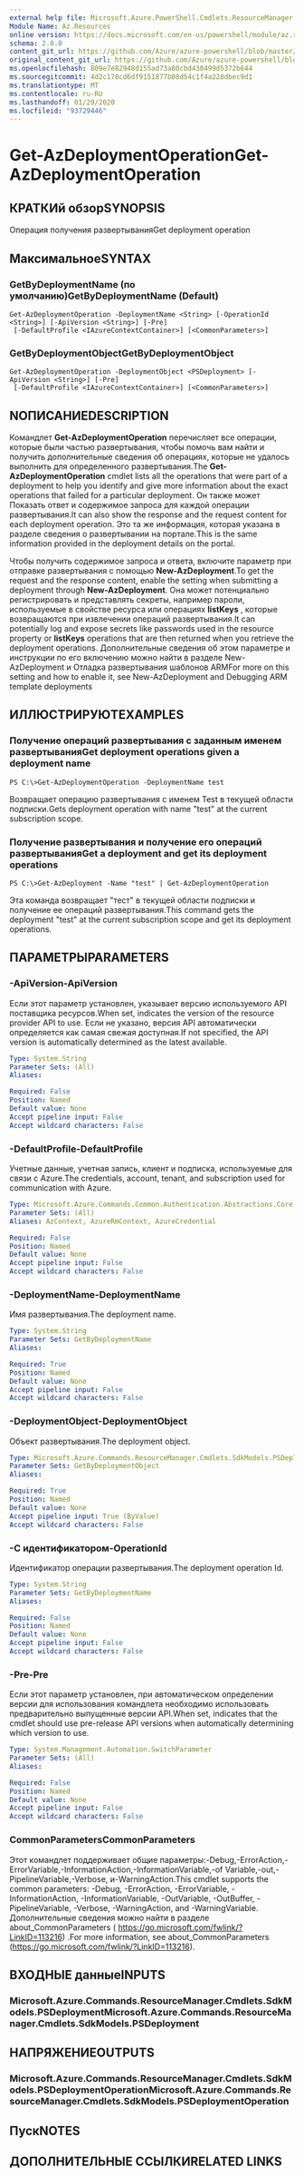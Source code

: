 ```yaml
---
external help file: Microsoft.Azure.PowerShell.Cmdlets.ResourceManager.dll-Help.xml
Module Name: Az.Resources
online version: https://docs.microsoft.com/en-us/powershell/module/az.resources/get-azdeploymentoperation
schema: 2.0.0
content_git_url: https://github.com/Azure/azure-powershell/blob/master/src/Resources/Resources/help/Get-AzDeploymentOperation.md
original_content_git_url: https://github.com/Azure/azure-powershell/blob/master/src/Resources/Resources/help/Get-AzDeploymentOperation.md
ms.openlocfilehash: 809e7e82948d155ad73a80cbd430499d5372b644
ms.sourcegitcommit: 4d2c178cd6df9151877b08d54c1f4a228dbec9d1
ms.translationtype: MT
ms.contentlocale: ru-RU
ms.lasthandoff: 01/29/2020
ms.locfileid: "93729446"
---
```

# <span data-ttu-id="8966e-101">Get-AzDeploymentOperation</span><span class="sxs-lookup"><span data-stu-id="8966e-101">Get-AzDeploymentOperation</span></span>

## <span data-ttu-id="8966e-102">КРАТКИй обзор</span><span class="sxs-lookup"><span data-stu-id="8966e-102">SYNOPSIS</span></span>
<span data-ttu-id="8966e-103">Операция получения развертывания</span><span class="sxs-lookup"><span data-stu-id="8966e-103">Get deployment operation</span></span>

## <span data-ttu-id="8966e-104">Максимальное</span><span class="sxs-lookup"><span data-stu-id="8966e-104">SYNTAX</span></span>

### <span data-ttu-id="8966e-105">GetByDeploymentName (по умолчанию)</span><span class="sxs-lookup"><span data-stu-id="8966e-105">GetByDeploymentName (Default)</span></span>
```
Get-AzDeploymentOperation -DeploymentName <String> [-OperationId <String>] [-ApiVersion <String>] [-Pre]
 [-DefaultProfile <IAzureContextContainer>] [<CommonParameters>]
```

### <span data-ttu-id="8966e-106">GetByDeploymentObject</span><span class="sxs-lookup"><span data-stu-id="8966e-106">GetByDeploymentObject</span></span>
```
Get-AzDeploymentOperation -DeploymentObject <PSDeployment> [-ApiVersion <String>] [-Pre]
 [-DefaultProfile <IAzureContextContainer>] [<CommonParameters>]
```

## <span data-ttu-id="8966e-107">NОПИСАНИЕ</span><span class="sxs-lookup"><span data-stu-id="8966e-107">DESCRIPTION</span></span>
<span data-ttu-id="8966e-108">Командлет **Get-AzDeploymentOperation** перечисляет все операции, которые были частью развертывания, чтобы помочь вам найти и получить дополнительные сведения об операциях, которые не удалось выполнить для определенного развертывания.</span><span class="sxs-lookup"><span data-stu-id="8966e-108">The **Get-AzDeploymentOperation** cmdlet lists all the operations that were part of a deployment to help you identify and give more information about the exact operations that failed for a particular deployment.</span></span>
<span data-ttu-id="8966e-109">Он также может Показать ответ и содержимое запроса для каждой операции развертывания.</span><span class="sxs-lookup"><span data-stu-id="8966e-109">It can also show the response and the request content for each deployment operation.</span></span>
<span data-ttu-id="8966e-110">Это та же информация, которая указана в разделе сведения о развертывании на портале.</span><span class="sxs-lookup"><span data-stu-id="8966e-110">This is the same information provided in the deployment details on the portal.</span></span>

<span data-ttu-id="8966e-111">Чтобы получить содержимое запроса и ответа, включите параметр при отправке развертывания с помощью **New-AzDeployment**.</span><span class="sxs-lookup"><span data-stu-id="8966e-111">To get the request and the response content, enable the setting when submitting a deployment through **New-AzDeployment**.</span></span>
<span data-ttu-id="8966e-112">Она может потенциально регистрировать и представлять секреты, например пароли, используемые в свойстве ресурса или операциях **listKeys** , которые возвращаются при извлечении операций развертывания.</span><span class="sxs-lookup"><span data-stu-id="8966e-112">It can potentially log and expose secrets like passwords used in the resource property or **listKeys** operations that are then returned when you retrieve the deployment operations.</span></span>
<span data-ttu-id="8966e-113">Дополнительные сведения об этом параметре и инструкции по его включению можно найти в разделе New-AzDeployment и Отладка развертывания шаблонов ARM</span><span class="sxs-lookup"><span data-stu-id="8966e-113">For more on this setting and how to enable it, see New-AzDeployment and Debugging ARM template deployments</span></span>

## <span data-ttu-id="8966e-114">ИЛЛЮСТРИРУЮТ</span><span class="sxs-lookup"><span data-stu-id="8966e-114">EXAMPLES</span></span>

### <span data-ttu-id="8966e-115">Получение операций развертывания с заданным именем развертывания</span><span class="sxs-lookup"><span data-stu-id="8966e-115">Get deployment operations given a deployment name</span></span>
```
PS C:\>Get-AzDeploymentOperation -DeploymentName test
```

<span data-ttu-id="8966e-116">Возвращает операцию развертывания с именем Test в текущей области подписки.</span><span class="sxs-lookup"><span data-stu-id="8966e-116">Gets deployment operation with name "test" at the current subscription scope.</span></span>

### <span data-ttu-id="8966e-117">Получение развертывания и получение его операций развертывания</span><span class="sxs-lookup"><span data-stu-id="8966e-117">Get a deployment and get its deployment operations</span></span>
```
PS C:\>Get-AzDeployment -Name "test" | Get-AzDeploymentOperation
```

<span data-ttu-id="8966e-118">Эта команда возвращает "тест" в текущей области подписки и получение ее операций развертывания.</span><span class="sxs-lookup"><span data-stu-id="8966e-118">This command gets the deployment "test" at the current subscription scope and get its deployment operations.</span></span>

## <span data-ttu-id="8966e-119">ПАРАМЕТРЫ</span><span class="sxs-lookup"><span data-stu-id="8966e-119">PARAMETERS</span></span>

### <span data-ttu-id="8966e-120">-ApiVersion</span><span class="sxs-lookup"><span data-stu-id="8966e-120">-ApiVersion</span></span>
<span data-ttu-id="8966e-121">Если этот параметр установлен, указывает версию используемого API поставщика ресурсов.</span><span class="sxs-lookup"><span data-stu-id="8966e-121">When set, indicates the version of the resource provider API to use.</span></span>
<span data-ttu-id="8966e-122">Если не указано, версия API автоматически определяется как самая свежая доступная.</span><span class="sxs-lookup"><span data-stu-id="8966e-122">If not specified, the API version is automatically determined as the latest available.</span></span>

```yaml
Type: System.String
Parameter Sets: (All)
Aliases:

Required: False
Position: Named
Default value: None
Accept pipeline input: False
Accept wildcard characters: False
```

### <span data-ttu-id="8966e-123">-DefaultProfile</span><span class="sxs-lookup"><span data-stu-id="8966e-123">-DefaultProfile</span></span>
<span data-ttu-id="8966e-124">Учетные данные, учетная запись, клиент и подписка, используемые для связи с Azure.</span><span class="sxs-lookup"><span data-stu-id="8966e-124">The credentials, account, tenant, and subscription used for communication with Azure.</span></span>

```yaml
Type: Microsoft.Azure.Commands.Common.Authentication.Abstractions.Core.IAzureContextContainer
Parameter Sets: (All)
Aliases: AzContext, AzureRmContext, AzureCredential

Required: False
Position: Named
Default value: None
Accept pipeline input: False
Accept wildcard characters: False
```

### <span data-ttu-id="8966e-125">-DeploymentName</span><span class="sxs-lookup"><span data-stu-id="8966e-125">-DeploymentName</span></span>
<span data-ttu-id="8966e-126">Имя развертывания.</span><span class="sxs-lookup"><span data-stu-id="8966e-126">The deployment name.</span></span>

```yaml
Type: System.String
Parameter Sets: GetByDeploymentName
Aliases:

Required: True
Position: Named
Default value: None
Accept pipeline input: False
Accept wildcard characters: False
```

### <span data-ttu-id="8966e-127">-DeploymentObject</span><span class="sxs-lookup"><span data-stu-id="8966e-127">-DeploymentObject</span></span>
<span data-ttu-id="8966e-128">Объект развертывания.</span><span class="sxs-lookup"><span data-stu-id="8966e-128">The deployment object.</span></span>

```yaml
Type: Microsoft.Azure.Commands.ResourceManager.Cmdlets.SdkModels.PSDeployment
Parameter Sets: GetByDeploymentObject
Aliases:

Required: True
Position: Named
Default value: None
Accept pipeline input: True (ByValue)
Accept wildcard characters: False
```

### <span data-ttu-id="8966e-129">-С идентификатором</span><span class="sxs-lookup"><span data-stu-id="8966e-129">-OperationId</span></span>
<span data-ttu-id="8966e-130">Идентификатор операции развертывания.</span><span class="sxs-lookup"><span data-stu-id="8966e-130">The deployment operation Id.</span></span>

```yaml
Type: System.String
Parameter Sets: GetByDeploymentName
Aliases:

Required: False
Position: Named
Default value: None
Accept pipeline input: False
Accept wildcard characters: False
```

### <span data-ttu-id="8966e-131">-Pre</span><span class="sxs-lookup"><span data-stu-id="8966e-131">-Pre</span></span>
<span data-ttu-id="8966e-132">Если этот параметр установлен, при автоматическом определении версии для использования командлета необходимо использовать предварительно выпущенные версии API.</span><span class="sxs-lookup"><span data-stu-id="8966e-132">When set, indicates that the cmdlet should use pre-release API versions when automatically determining which version to use.</span></span>

```yaml
Type: System.Management.Automation.SwitchParameter
Parameter Sets: (All)
Aliases:

Required: False
Position: Named
Default value: None
Accept pipeline input: False
Accept wildcard characters: False
```

### <span data-ttu-id="8966e-133">CommonParameters</span><span class="sxs-lookup"><span data-stu-id="8966e-133">CommonParameters</span></span>
<span data-ttu-id="8966e-134">Этот командлет поддерживает общие параметры:-Debug,-ErrorAction,-ErrorVariable,-InformationAction,-InformationVariable,-of Variable,-out,-PipelineVariable,-Verbose, и-WarningAction.</span><span class="sxs-lookup"><span data-stu-id="8966e-134">This cmdlet supports the common parameters: -Debug, -ErrorAction, -ErrorVariable, -InformationAction, -InformationVariable, -OutVariable, -OutBuffer, -PipelineVariable, -Verbose, -WarningAction, and -WarningVariable.</span></span> <span data-ttu-id="8966e-135">Дополнительные сведения можно найти в разделе about_CommonParameters ( https://go.microsoft.com/fwlink/?LinkID=113216) .</span><span class="sxs-lookup"><span data-stu-id="8966e-135">For more information, see about_CommonParameters (https://go.microsoft.com/fwlink/?LinkID=113216).</span></span>

## <span data-ttu-id="8966e-136">ВХОДНЫЕ данные</span><span class="sxs-lookup"><span data-stu-id="8966e-136">INPUTS</span></span>

### <span data-ttu-id="8966e-137">Microsoft.Azure.Commands.ResourceManager.Cmdlets.SdkModels.PSDeployment</span><span class="sxs-lookup"><span data-stu-id="8966e-137">Microsoft.Azure.Commands.ResourceManager.Cmdlets.SdkModels.PSDeployment</span></span>

## <span data-ttu-id="8966e-138">НАПРЯЖЕНИЕ</span><span class="sxs-lookup"><span data-stu-id="8966e-138">OUTPUTS</span></span>

### <span data-ttu-id="8966e-139">Microsoft.Azure.Commands.ResourceManager.Cmdlets.SdkModels.PSDeploymentOperation</span><span class="sxs-lookup"><span data-stu-id="8966e-139">Microsoft.Azure.Commands.ResourceManager.Cmdlets.SdkModels.PSDeploymentOperation</span></span>

## <span data-ttu-id="8966e-140">Пуск</span><span class="sxs-lookup"><span data-stu-id="8966e-140">NOTES</span></span>

## <span data-ttu-id="8966e-141">ДОПОЛНИТЕЛЬНЫЕ ССЫЛКИ</span><span class="sxs-lookup"><span data-stu-id="8966e-141">RELATED LINKS</span></span>
